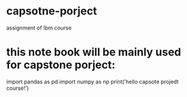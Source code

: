 # capsotne-porject
assignment of Ibm course
# this note book will be mainly used for capstone porject:
import pandas as pd
import numpy as np
print('hello capsote projedt course!')

